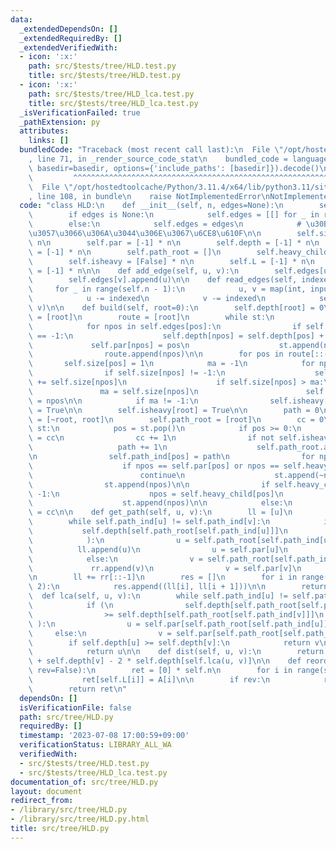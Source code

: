 ```yaml
---
data:
  _extendedDependsOn: []
  _extendedRequiredBy: []
  _extendedVerifiedWith:
  - icon: ':x:'
    path: src/$tests/tree/HLD.test.py
    title: src/$tests/tree/HLD.test.py
  - icon: ':x:'
    path: src/$tests/tree/HLD_lca.test.py
    title: src/$tests/tree/HLD_lca.test.py
  _isVerificationFailed: true
  _pathExtension: py
  attributes:
    links: []
  bundledCode: "Traceback (most recent call last):\n  File \"/opt/hostedtoolcache/Python/3.11.4/x64/lib/python3.11/site-packages/onlinejudge_verify/documentation/build.py\"\
    , line 71, in _render_source_code_stat\n    bundled_code = language.bundle(stat.path,\
    \ basedir=basedir, options={'include_paths': [basedir]}).decode()\n          \
    \         ^^^^^^^^^^^^^^^^^^^^^^^^^^^^^^^^^^^^^^^^^^^^^^^^^^^^^^^^^^^^^^^^^^^^^^^^^^^^^^^^^\n\
    \  File \"/opt/hostedtoolcache/Python/3.11.4/x64/lib/python3.11/site-packages/onlinejudge_verify/languages/python.py\"\
    , line 108, in bundle\n    raise NotImplementedError\nNotImplementedError\n"
  code: "class HLD:\n    def __init__(self, n, edges=None):\n        self.n = n\n\
    \        if edges is None:\n            self.edges = [[] for _ in range(n)]\n\
    \        else:\n            self.edges = edges\n            # \u30B3\u30D4\u30FC\
    \u3057\u3066\u306A\u3044\u306E\u3067\u6CE8\u610F\n\n        self.size = [-1] *\
    \ n\n        self.par = [-1] * n\n        self.depth = [-1] * n\n        self.path_ind\
    \ = [-1] * n\n        self.path_root = []\n        self.heavy_child = [-1] * n\n\
    \        self.isheavy = [False] * n\n        self.L = [-1] * n\n        self.R\
    \ = [-1] * n\n\n    def add_edge(self, u, v):\n        self.edges[u].append(v)\n\
    \        self.edges[v].append(u)\n\n    def read_edges(self, indexed=1):\n   \
    \     for _ in range(self.n - 1):\n            u, v = map(int, input().split())\n\
    \            u -= indexed\n            v -= indexed\n            self.add_edge(u,\
    \ v)\n\n    def build(self, root=0):\n        self.depth[root] = 0\n        st\
    \ = [root]\n        route = [root]\n        while st:\n            pos = st.pop()\n\
    \            for npos in self.edges[pos]:\n                if self.depth[npos]\
    \ == -1:\n                    self.depth[npos] = self.depth[pos] + 1\n       \
    \             self.par[npos] = pos\n                    st.append(npos)\n    \
    \                route.append(npos)\n\n        for pos in route[::-1]:\n     \
    \       self.size[pos] = 1\n            ma = -1\n            for npos in self.edges[pos]:\n\
    \                if self.size[npos] != -1:\n                    self.size[pos]\
    \ += self.size[npos]\n                    if self.size[npos] > ma:\n         \
    \               ma = self.size[npos]\n                        self.heavy_child[pos]\
    \ = npos\n\n            if ma != -1:\n                self.isheavy[self.heavy_child[pos]]\
    \ = True\n\n        self.isheavy[root] = True\n\n        path = 0\n        st\
    \ = [~root, root]\n        self.path_root = [root]\n        cc = 0\n        while\
    \ st:\n            pos = st.pop()\n            if pos >= 0:\n                self.L[pos]\
    \ = cc\n                cc += 1\n                if not self.isheavy[pos]:\n \
    \                   path += 1\n                    self.path_root.append(pos)\n\
    \n                self.path_ind[pos] = path\n                for npos in self.edges[pos]:\n\
    \                    if npos == self.par[pos] or npos == self.heavy_child[pos]:\n\
    \                        continue\n                    st.append(~npos)\n    \
    \                st.append(npos)\n\n                if self.heavy_child[pos] !=\
    \ -1:\n                    npos = self.heavy_child[pos]\n                    st.append(~npos)\n\
    \                    st.append(npos)\n\n            else:\n                self.R[~pos]\
    \ = cc\n\n    def get_path(self, u, v):\n        ll = [u]\n        rr = [v]\n\
    \        while self.path_ind[u] != self.path_ind[v]:\n            if (\n     \
    \           self.depth[self.path_root[self.path_ind[u]]]\n                >= self.depth[self.path_root[self.path_ind[v]]]\n\
    \            ):\n                u = self.path_root[self.path_ind[u]]\n      \
    \          ll.append(u)\n                u = self.par[u]\n                ll.append(u)\n\
    \            else:\n                v = self.path_root[self.path_ind[v]]\n   \
    \             rr.append(v)\n                v = self.par[v]\n                rr.append(v)\n\
    \n        ll += rr[::-1]\n        res = []\n        for i in range(0, len(ll),\
    \ 2):\n            res.append((ll[i], ll[i + 1]))\n\n        return res\n\n  \
    \  def lca(self, u, v):\n        while self.path_ind[u] != self.path_ind[v]:\n\
    \            if (\n                self.depth[self.path_root[self.path_ind[u]]]\n\
    \                >= self.depth[self.path_root[self.path_ind[v]]]\n           \
    \ ):\n                u = self.par[self.path_root[self.path_ind[u]]]\n       \
    \     else:\n                v = self.par[self.path_root[self.path_ind[v]]]\n\n\
    \        if self.depth[u] >= self.depth[v]:\n            return v\n        else:\n\
    \            return u\n\n    def dist(self, u, v):\n        return self.depth[u]\
    \ + self.depth[v] - 2 * self.depth[self.lca(u, v)]\n\n    def reorder(self, A,\
    \ rev=False):\n        ret = [0] * self.n\n        for i in range(self.n):\n \
    \           ret[self.L[i]] = A[i]\n\n        if rev:\n            ret = ret[::-1]\n\
    \        return ret\n"
  dependsOn: []
  isVerificationFile: false
  path: src/tree/HLD.py
  requiredBy: []
  timestamp: '2023-07-08 17:00:59+09:00'
  verificationStatus: LIBRARY_ALL_WA
  verifiedWith:
  - src/$tests/tree/HLD.test.py
  - src/$tests/tree/HLD_lca.test.py
documentation_of: src/tree/HLD.py
layout: document
redirect_from:
- /library/src/tree/HLD.py
- /library/src/tree/HLD.py.html
title: src/tree/HLD.py
---
```

